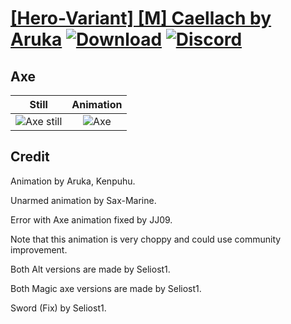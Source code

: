 # [\[Hero-Variant\] \[M\] Caellach by Aruka](./) [![Download](https://img.shields.io/badge/Download--red?style=social&logo=github)](https://minhaskamal.github.io/DownGit/#/home?url=https://github.com/Klokinator/FE-Repo/tree/main/Battle%20Animations%2FInfantry%20-%20(Swd)%20Mercenaries%20and%20Heroes%2F%5BHero-Variant%5D%20%5BM%5D%20Caellach%20by%20Aruka%2F3.%20Axe) [![Discord](https://img.shields.io/badge/Discord--blue?style=social&logo=discord)](https://discord.gg/C7VNGnyTPA)

## Axe

| Still | Animation |
| :---: | :-------: |
| ![Axe still](./Axe_000.png) | ![Axe](./Axe.gif) |

## Credit

Animation by Aruka, Kenpuhu. 

Unarmed animation by Sax-Marine.

Error with Axe animation fixed by JJ09.

Note that this animation is very choppy and could use community improvement.

Both Alt versions are made by Seliost1.

Both Magic axe versions are made by Seliost1.

Sword (Fix) by Seliost1.
